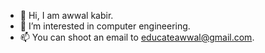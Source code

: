 - 👋 Hi, I am awwal kabir.
- 👀 I’m interested in computer engineering.
- 📫 You can shoot an email to educateawwal@gmail.com.
<!---
educateawwal/educateawwal is a ✨ special ✨ repository because its `README.md` (this file) appears on your GitHub profile.
You can click the Preview link to take a look at your changes.
--->
